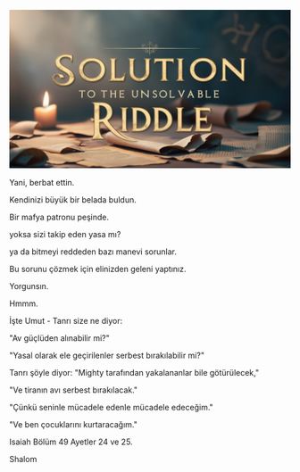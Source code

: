 ![Video cover image](../cover.jpg "cover photo")

Yani, berbat ettin.

Kendinizi büyük bir belada buldun.

Bir mafya patronu peşinde.

yoksa sizi takip eden yasa mı?

ya da bitmeyi reddeden bazı manevi sorunlar.

Bu sorunu çözmek için elinizden geleni yaptınız.

Yorgunsın.

Hmmm.

İşte Umut - Tanrı size ne diyor:

"Av güçlüden alınabilir mi?"

"Yasal olarak ele geçirilenler serbest bırakılabilir mi?"

Tanrı şöyle diyor: "Mighty tarafından yakalananlar bile götürülecek,"

"Ve tiranın avı serbest bırakılacak."

"Çünkü seninle mücadele edenle mücadele edeceğim."

"Ve ben çocuklarını kurtaracağım."

Isaiah Bölüm 49 Ayetler 24 ve 25.

Shalom